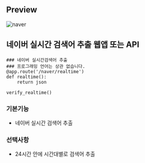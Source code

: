## Preview 
![naver](https://user-images.githubusercontent.com/65179725/137448839-bd7de1fa-037b-4126-b614-52aa7fb0ac91.PNG)

## 네이버 실시간 검색어 추출 웹앱 또는 API

```
### 네이버 실시간검색어 추출
### 프로그래밍 언어는 상관 없습니다.
@app.route('/naver/realtime')
def realtime():
    return json

verify_realtime()
```

### 기본기능

- 네이버 실시간 검색어 추출

### 선택사항

- 24시간 안에 시간대별로 검색어 추출
